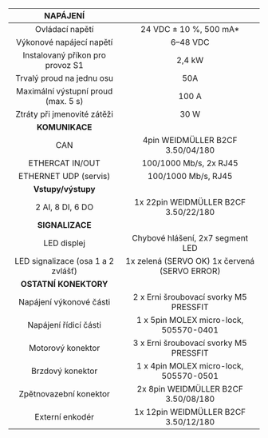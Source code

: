 | **NAPÁJENÍ** |   |
| :---: | :---: |
| Ovládací napětí | 24 VDC ± 10 %, 500 mA* |
| Výkonové napájecí napětí | 6–48 VDC |
| Instalovaný příkon pro provoz S1 | 2,4 kW |
| Trvalý proud na jednu osu | 50A |
| Maximální výstupní proud (max. 5 s) | 100 A |
| Ztráty při jmenovité zátěži | 30 W |
| **KOMUNIKACE** |   |
| CAN | 4pin WEIDMÜLLER  B2CF 3.50/04/180 |
| ETHERCAT IN/OUT | 100/1000 Mb/s, 2x RJ45 |
| ETHERNET UDP (servis) | 100/1000 Mb/s, RJ45 |
| **Vstupy/výstupy** |   |
| 2 AI, 8 DI, 6 DO | 1x 22pin WEIDMÜLLER  B2CF 3.50/22/180 |
| **SIGNALIZACE** |   |
| LED displej | Chybové hlášení, 2x7 segment LED |
| LED signalizace (osa 1 a 2 zvlášť) | 1x zelená (SERVO OK)  1x červená (SERVO ERROR) |
| **OSTATNÍ KONEKTORY** |   |
| Napájení výkonové části | 2 x Erni šroubovací svorky M5 PRESSFIT |
| Napájení řídicí části | 1 x 5pin MOLEX micro-lock, 505570-0401 |
| Motorový konektor | 3 x Erni šroubovací svorky M5 PRESSFIT  |
| Brzdový konektor | 1 x 4pin MOLEX micro-lock, 505570-0501 |
| Zpětnovazební konektor | 2x 8pin WEIDMÜLLER  B2CF 3.50/08/180 |
| Externí enkodér | 1x 12pin WEIDMÜLLER  B2CF 3.50/12/180 |
